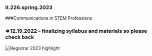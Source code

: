 ### it.226.spring.2023
###Communications in STEM Professions
### **=>12.19.2022 - finalizing syllabus and materials so please check back**

![Registrar 2023 highlight](https://user-images.githubusercontent.com/59778456/209231742-fbb14a1c-ded9-4b95-bda8-6d6e01df86a8.JPG)
